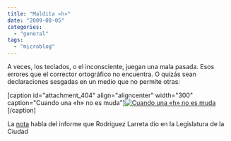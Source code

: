 ```yaml
---
title: "Maldita «h»"
date: "2009-08-05"
categories: 
  - "general"
tags: 
  - "microblog"
---
```


A veces, los teclados, o el inconsciente, juegan una mala pasada. Esos errores que el corrector ortográfico no encuentra. O quizás sean declaraciones sesgadas en un medio que no permite otras:

\[caption id="attachment\_404" align="aligncenter" width="300" caption="Cuando una «h» no es muda"\][![Cuando una «h» no es muda](images/lanacion-300x153.png "Por una maldita letra")](http://unojoenelcielo.com.ar/wp-content/uploads/2009/08/lanacion.png)\[/caption\]

La [nota](http://www.lanacion.com.ar/nota.asp?nota_id=1158515&pid=7024560&toi=6487 "Rodriguez Larreta en la Legislatura") habla del informe que Rodriguez Larreta dio en la Legislatura de la Ciudad
